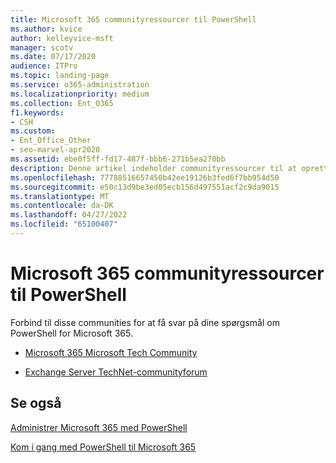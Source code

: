 ```yaml
---
title: Microsoft 365 communityressourcer til PowerShell
ms.author: kvice
author: kelleyvice-msft
manager: scotv
ms.date: 07/17/2020
audience: ITPro
ms.topic: landing-page
ms.service: o365-administration
ms.localizationpriority: medium
ms.collection: Ent_O365
f1.keywords:
- CSH
ms.custom:
- Ent_Office_Other
- seo-marvel-apr2020
ms.assetid: ebe0f5ff-fd17-487f-bbb6-271b5ea270bb
description: Denne artikel indeholder communityressourcer til at oprette forbindelse til dine peers og få hjælp til PowerShell til Microsoft 365.
ms.openlocfilehash: 77788516657450b42ee19126b3fed6f7bb954d50
ms.sourcegitcommit: e50c13d9be3ed05ecb156d497551acf2c9da9015
ms.translationtype: MT
ms.contentlocale: da-DK
ms.lasthandoff: 04/27/2022
ms.locfileid: "65100407"
---
```

# <a name="microsoft-365-community-resources-for-powershell"></a>Microsoft 365 communityressourcer til PowerShell

Forbind til disse communities for at få svar på dine spørgsmål om PowerShell for Microsoft 365. 
  
- [Microsoft 365 Microsoft Tech Community](https://techcommunity.microsoft.com/t5/microsoft-365/ct-p/microsoft365)
    
- [Exchange Server TechNet-communityforum](https://social.technet.microsoft.com/Forums/exchange/home?forum=exchangesvrgeneral)
    
## <a name="see-also"></a>Se også

[Administrer Microsoft 365 med PowerShell](manage-microsoft-365-with-microsoft-365-powershell.md)
  
[Kom i gang med PowerShell til Microsoft 365](getting-started-with-microsoft-365-powershell.md)
